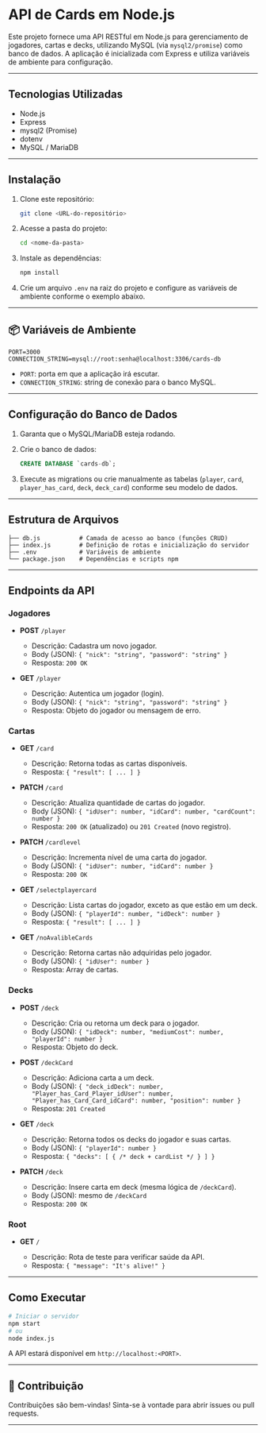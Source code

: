 # API de Cards em Node.js

Este projeto fornece uma API RESTful em Node.js para gerenciamento de jogadores, cartas e decks, utilizando MySQL (via `mysql2/promise`) como banco de dados. A aplicação é inicializada com Express e utiliza variáveis de ambiente para configuração.

---

## Tecnologias Utilizadas

* Node.js
* Express
* mysql2 (Promise)
* dotenv
* MySQL / MariaDB

---

## Instalação

1. Clone este repositório:

   ```bash
   git clone <URL-do-repositório>
   ```
2. Acesse a pasta do projeto:

   ```bash
   cd <nome-da-pasta>
   ```
3. Instale as dependências:

   ```bash
   npm install
   ```
4. Crie um arquivo `.env` na raiz do projeto e configure as variáveis de ambiente conforme o exemplo abaixo.

---

## 📦 Variáveis de Ambiente

```env
PORT=3000
CONNECTION_STRING=mysql://root:senha@localhost:3306/cards-db
```

* `PORT`: porta em que a aplicação irá escutar.
* `CONNECTION_STRING`: string de conexão para o banco MySQL.

---

## Configuração do Banco de Dados

1. Garanta que o MySQL/MariaDB esteja rodando.
2. Crie o banco de dados:

   ```sql
   CREATE DATABASE `cards-db`;
   ```
3. Execute as migrations ou crie manualmente as tabelas (`player`, `card`, `player_has_card`, `deck`, `deck_card`) conforme seu modelo de dados.

---

## Estrutura de Arquivos

```
├── db.js           # Camada de acesso ao banco (funções CRUD)
├── index.js        # Definição de rotas e inicialização do servidor
├── .env            # Variáveis de ambiente
└── package.json    # Dependências e scripts npm
```

---

## Endpoints da API

### Jogadores

* **POST** `/player`

  * Descrição: Cadastra um novo jogador.
  * Body (JSON): `{ "nick": "string", "password": "string" }`
  * Resposta: `200 OK`

* **GET** `/player`

  * Descrição: Autentica um jogador (login).
  * Body (JSON): `{ "nick": "string", "password": "string" }`
  * Resposta: Objeto do jogador ou mensagem de erro.

### Cartas

* **GET** `/card`

  * Descrição: Retorna todas as cartas disponíveis.
  * Resposta: `{ "result": [ ... ] }`

* **PATCH** `/card`

  * Descrição: Atualiza quantidade de cartas do jogador.
  * Body (JSON): `{ "idUser": number, "idCard": number, "cardCount": number }`
  * Resposta: `200 OK` (atualizado) ou `201 Created` (novo registro).

* **PATCH** `/cardlevel`

  * Descrição: Incrementa nível de uma carta do jogador.
  * Body (JSON): `{ "idUser": number, "idCard": number }`
  * Resposta: `200 OK`

* **GET** `/selectplayercard`

  * Descrição: Lista cartas do jogador, exceto as que estão em um deck.
  * Body (JSON): `{ "playerId": number, "idDeck": number }`
  * Resposta: `{ "result": [ ... ] }`

* **GET** `/noAvalibleCards`

  * Descrição: Retorna cartas não adquiridas pelo jogador.
  * Body (JSON): `{ "idUser": number }`
  * Resposta: Array de cartas.

### Decks

* **POST** `/deck`

  * Descrição: Cria ou retorna um deck para o jogador.
  * Body (JSON): `{ "idDeck": number, "mediumCost": number, "playerId": number }`
  * Resposta: Objeto do deck.

* **POST** `/deckCard`

  * Descrição: Adiciona carta a um deck.
  * Body (JSON): `{ "deck_idDeck": number, "Player_has_Card_Player_idUser": number, "Player_has_Card_Card_idCard": number, "position": number }`
  * Resposta: `201 Created`

* **GET** `/deck`

  * Descrição: Retorna todos os decks do jogador e suas cartas.
  * Body (JSON): `{ "playerId": number }`
  * Resposta: `{ "decks": [ { /* deck + cardList */ } ] }`

* **PATCH** `/deck`

  * Descrição: Insere carta em deck (mesma lógica de `/deckCard`).
  * Body (JSON): mesmo de `/deckCard`
  * Resposta: `200 OK`

### Root

* **GET** `/`

  * Descrição: Rota de teste para verificar saúde da API.
  * Resposta: `{ "message": "It's alive!" }`

---

## Como Executar

```bash
# Iniciar o servidor
npm start
# ou
node index.js
```

A API estará disponível em `http://localhost:<PORT>`.

---

## 🤝 Contribuição

Contribuições são bem-vindas! Sinta-se à vontade para abrir issues ou pull requests.

---
